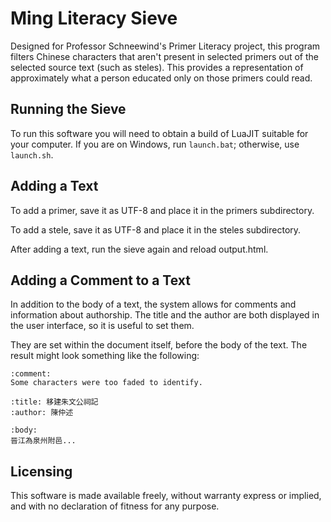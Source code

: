 Ming Literacy Sieve
===================

Designed for Professor Schneewind's Primer Literacy project, this program filters Chinese characters that aren't present in selected primers out of the selected source text (such as steles). This provides a representation of approximately what a person educated only on those primers could read. 

## Running the Sieve
To run this software you will need to obtain a build of LuaJIT suitable for
your computer. If you are on Windows, run `launch.bat`; otherwise, use `launch.sh`.

## Adding a Text

To add a primer, save it as UTF-8 and place it in the primers subdirectory.

To add a stele, save it as UTF-8 and place it in the steles subdirectory.

After adding a text, run the sieve again and reload output.html.


## Adding a Comment to a Text

In addition to the body of a text, the system allows for comments and
information about authorship.  The title and the author are both displayed
in the user interface, so it is useful to set them.

They are set within the document itself, before the body of the text.  The
result might look something like the following:

```
:comment:
Some characters were too faded to identify.

:title: 移建朱文公祠記
:author: 陳仲述

:body:
晉江為泉州附邑...
```


## Licensing

This software is made available freely, without warranty express or
implied, and with no declaration of fitness for any purpose.


